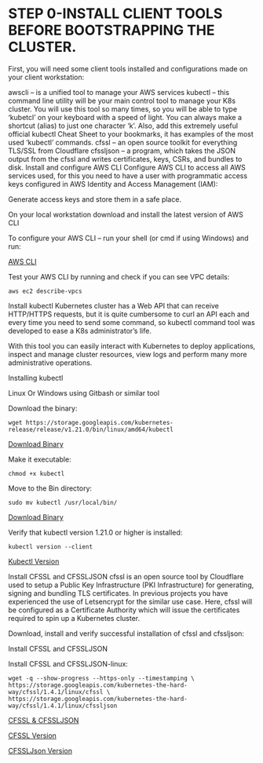# STEP 0-INSTALL CLIENT TOOLS BEFORE BOOTSTRAPPING THE CLUSTER.

First, you will need some client tools installed and configurations made on your client workstation:

awscli – is a unified tool to manage your AWS services
kubectl – this command line utility will be your main control tool to manage your K8s cluster. You will use this tool so many times, so you will be able to type ‘kubetcl’ on your keyboard with a speed of light. You can always make a shortcut (alias) to just one character ‘k’. Also, add this extremely useful official kubectl Cheat Sheet to your bookmarks, it has examples of the most used ‘kubectl’ commands.
cfssl – an open source toolkit for everything TLS/SSL from Cloudflare
cfssljson – a program, which takes the JSON output from the cfssl and writes certificates, keys, CSRs, and bundles to disk.
Install and configure AWS CLI
Configure AWS CLI to access all AWS services used, for this you need to have a user with programmatic access keys configured in AWS Identity and Access Management (IAM):

Generate access keys and store them in a safe place.

On your local workstation download and install the latest version of AWS CLI

To configure your AWS CLI – run your shell (or cmd if using Windows) and run:

[AWS CLI](./images/AWS-CLI-Config.PNG)

Test your AWS CLI by running and check if you can see VPC details:

`aws ec2 describe-vpcs`

Install kubectl
Kubernetes cluster has a Web API that can receive HTTP/HTTPS requests, but it is quite cumbersome to curl an API each and every time you need to send some command, so kubectl command tool was developed to ease a K8s administrator’s life.

With this tool you can easily interact with Kubernetes to deploy applications, inspect and manage cluster resources, view logs and perform many more administrative operations.

Installing kubectl

Linux Or Windows using Gitbash or similar tool

Download the binary:

`wget https://storage.googleapis.com/kubernetes-release/release/v1.21.0/bin/linux/amd64/kubectl`

[Download Binary](./images/binary-dwnld.PNG)

Make it executable:

`chmod +x kubectl`

Move to the Bin directory:

`sudo mv kubectl /usr/local/bin/`

[Download Binary](./images/chmod-sudo.PNG)

Verify that kubectl version 1.21.0 or higher is installed:

`kubectl version --client`  

[Kubectl Version](./images/kube-vers-output.PNG)

Install CFSSL and CFSSLJSON
cfssl is an open source tool by Cloudflare used to setup a Public Key Infrastructure (PKI Infrastructure) for generating, signing and bundling TLS certificates. In previous projects you have experienced the use of Letsencrypt for the similar use case. Here, cfssl will be configured as a Certificate Authority which will issue the certificates required to spin up a Kubernetes cluster.

Download, install and verify successful installation of cfssl and cfssljson:

Install CFSSL and CFSSLJSON

Install CFSSL and CFSSLJSON-linux:

`wget -q --show-progress --https-only --timestamping \
  https://storage.googleapis.com/kubernetes-the-hard-way/cfssl/1.4.1/linux/cfssl \
  https://storage.googleapis.com/kubernetes-the-hard-way/cfssl/1.4.1/linux/cfssljson`  

[CFSSL & CFSSLJSON](./images/cfss-install.PNG)

[CFSSL Version](./images/cfssl-vers.PNG)

[CFSSLJson Version](./images/cfssljson-vers.PNG)
